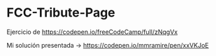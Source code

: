 # FCC-Tribute-Page
Ejercicio de https://codepen.io/freeCodeCamp/full/zNqgVx

Mi solución presentada -> https://codepen.io/mmramire/pen/xxVKJoE
